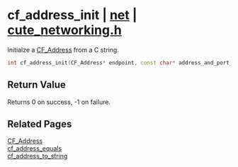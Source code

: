 # cf_address_init | [net](https://github.com/RandyGaul/cute_framework/blob/master/docs/net/README.md) | [cute_networking.h](https://github.com/RandyGaul/cute_framework/blob/master/include/cute_networking.h)

Initialze a [CF_Address](https://github.com/RandyGaul/cute_framework/blob/master/docs/net/cf_address.md) from a C string.

```cpp
int cf_address_init(CF_Address* endpoint, const char* address_and_port_string);
```

## Return Value

Returns 0 on success, -1 on failure.

## Related Pages

[CF_Address](https://github.com/RandyGaul/cute_framework/blob/master/docs/net/cf_address.md)  
[cf_address_equals](https://github.com/RandyGaul/cute_framework/blob/master/docs/net/cf_address_equals.md)  
[cf_address_to_string](https://github.com/RandyGaul/cute_framework/blob/master/docs/net/cf_address_to_string.md)  
